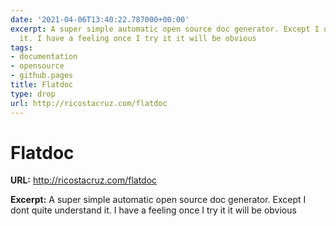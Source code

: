 ```yaml
---
date: '2021-04-06T13:40:22.787000+00:00'
excerpt: A super simple automatic open source doc generator. Except I dont quite understand
  it. I have a feeling once I try it it will be obvious
tags:
- documentation
- opensource
- github.pages
title: Flatdoc
type: drop
url: http://ricostacruz.com/flatdoc
---
```


# Flatdoc

**URL:** http://ricostacruz.com/flatdoc

**Excerpt:** A super simple automatic open source doc generator. Except I dont quite understand it. I have a feeling once I try it it will be obvious
